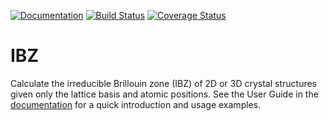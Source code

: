 [![Documentation](https://img.shields.io/badge/docs-dev-blue.svg)](
https://jerjorg.github.io/IBZ.jl/)
[![Build Status](
https://travis-ci.com/jerjorg/IBZ.jl.svg?branch=master)](
https://travis-ci.com/jerjorg/IBZ.jl)
[![Coverage Status](
https://coveralls.io/repos/github/jerjorg/IBZ.jl/badge.svg?branch=master)](
https://coveralls.io/github/jerjorg/IBZ.jl?branch=master)

# IBZ
Calculate the irreducible Brillouin zone (IBZ) of 2D or 3D crystal structures
given only the lattice basis and atomic positions.
See the User Guide in the [documentation](https://jerjorg.github.io/IBZ.jl/)
for a quick introduction and usage examples.
